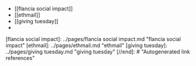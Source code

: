 - [[flancia social impact]]
- [[ethmail]]
- [[giving tuesday]]
-

[//begin]: # "Autogenerated link references for markdown compatibility"
[flancia social impact]: ../pages/flancia social impact.md "flancia social impact"
[ethmail]: ../pages/ethmail.md "ethmail"
[giving tuesday]: ../pages/giving tuesday.md "giving tuesday"
[//end]: # "Autogenerated link references"